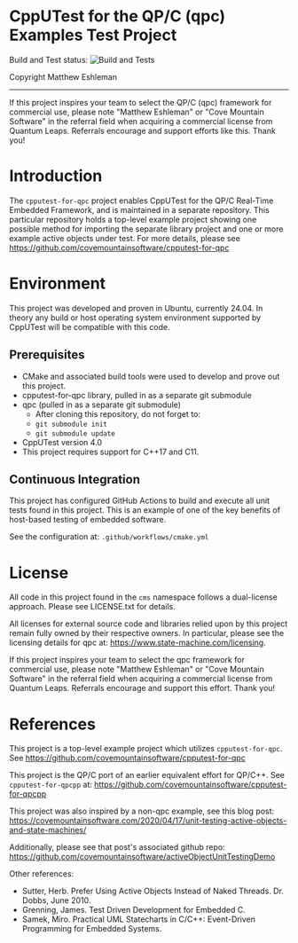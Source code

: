 # CppUTest for the QP/C (qpc) Examples Test Project

Build and Test status: ![Build and Tests](https://github.com/covemountainsoftware/cpputest-for-qpc/actions/workflows/cmake.yml/badge.svg)

Copyright Matthew Eshleman
****
If this project inspires your team to select the QP/C (qpc) 
framework for commercial use, please note 
"Matthew Eshleman" or "Cove Mountain Software" in the referral 
field when acquiring a commercial license from Quantum Leaps. Referrals 
encourage and support efforts like this. Thank you!

# Introduction

The `cpputest-for-qpc` project enables CppUTest for the 
QP/C Real-Time Embedded Framework, and is maintained in a separate repository.
This particular repository holds a top-level example project showing one possible method
for importing the separate library project and one or more example active objects under test.
For more details, please see https://github.com/covemountainsoftware/cpputest-for-qpc

# Environment

This project was developed and proven in Ubuntu, currently 24.04. 
In theory any build or host operating system environment supported 
by CppUTest will be compatible with this code.

## Prerequisites
* CMake and associated build tools were used to develop
  and prove out this project.
* cpputest-for-qpc library, pulled in as a separate git submodule
* qpc (pulled in as a separate git submodule)
  * After cloning this repository, do not forget to:
  * `git submodule init`
  * `git submodule update` 
* CppUTest version 4.0
* This project requires support for C++17 and C11.

## Continuous Integration

This project has configured GitHub Actions to build and execute all
unit tests found in this project. This is an example
of one of the key benefits of host-based testing of embedded software.

See the configuration at: `.github/workflows/cmake.yml`

# License

All code in this project found in the `cms` namespace follows a dual-license approach.
Please see LICENSE.txt for details.

All licenses for external source code and libraries relied upon by this project 
remain fully owned by their respective owners. In particular, please
see the licensing details for qpc at: https://www.state-machine.com/licensing.

If this project inspires your team to select the qpc framework for commercial 
use, please note "Matthew Eshleman" or "Cove Mountain Software" in the referral
field when acquiring a commercial license from Quantum Leaps. Referrals encourage 
and support this effort. Thank you!

# References

This project is a top-level example project which utilizes `cpputest-for-qpc`. 
See https://github.com/covemountainsoftware/cpputest-for-qpc

This project is the QP/C port of an earlier equivalent effort for QP/C++. 
See `cpputest-for-qpcpp` at: https://github.com/covemountainsoftware/cpputest-for-qpcpp

This project was also inspired by a non-qpc example, see this blog post:
https://covemountainsoftware.com/2020/04/17/unit-testing-active-objects-and-state-machines/

Additionally, please see that post's associated github repo:
https://github.com/covemountainsoftware/activeObjectUnitTestingDemo

Other references:
* Sutter, Herb. Prefer Using Active Objects Instead of Naked Threads. Dr. Dobbs, June 2010.
* Grenning, James. Test Driven Development for Embedded C.
* Samek, Miro. Practical UML Statecharts in C/C++: Event-Driven Programming for Embedded Systems.
